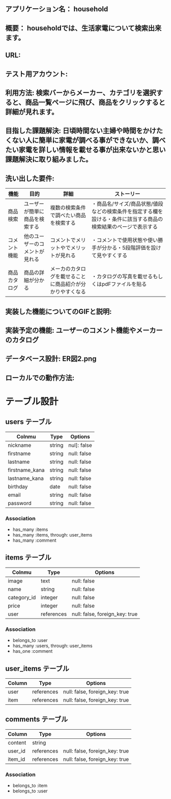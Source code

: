 ## アプリケーション名： household
## 概要： householdでは、生活家電について検索出来ます。
## URL: 
## テスト用アカウント: 
## 利用方法: 検索バーからメーカー、カテゴリを選択すると、商品一覧ページに飛び、商品をクリックすると詳細が見れます。
## 目指した課題解決: 日頃時間ない主婦や時間をかけたくない人に簡単に家電が調べる事ができないか、調べたい家電を詳しい情報を載せる事が出来ないかと思い課題解決に取り組みました。
## 洗い出した要件:
|   機能   |   目的   |    詳細   |   ストーリー  |
|---------|---------|-----------|------------|
|  商品検索 | ユーザーが簡単に商品を検索する | 複数の検索条件で調べたい商品を検索する | ・商品名/サイズ/商品状態/値段などの検索条件を指定する欄を設ける・条件に該当する商品の検索結果のページで表示する |
| コメント機能 | 他のユーザーのコメントが見れる | コメントでメリットやでメリットが見れる | ・コメントで使用状態や使い勝手が分かる・5段階評価を設けて見やすくする |
| 商品カタログ | 商品の詳細が分かる | メーカのカタログを載せることに商品紹介が分かりやすくなる | ・カタログの写真を載せるもしくはpdFファイルを貼る |

## 実装した機能についてのGIFと説明:
## 実装予定の機能: ユーザーのコメント機能やメーカーのカタログ
## データベース設計: ER図2.png
## ローカルでの動作方法:



# テーブル設計

## users テーブル

| Colnmu      | Type   | Options     |
| ----------- |------- | ----------- |
| nickname    | string | nul]: false |
| firstname   | string | null: false |
| lastname    | string | null: false |
| firstname_kana   | string | null: false |
| lastname_kana    | string | null: false |
| birthday       | date | null: false |
| email       | string | null: false |
| password    | string | null: false |

### Association
- has_many :items
- has_many :items, through: user_items
- has_many :comment

## items テーブル

| Colnmu      | Type    | Options     |
| ----------- |-------  | ----------- |
| image       | text    | null: false |
| name        | string  | null: false |
| category_id | integer | null: false |
| price       | integer | null: false |
| user        | references | null: false, foreign_key: true |

### Association
- belongs_to :user
- has_many :users, through: user_items
- has_one :comment

## user_items テーブル

| Column | Type       | Options                        |
| ------ | ---------- | ------------------------------ |
| user   | references | null: false, foreign_key: true |
| item   | references | null: false, foreign_key: true |


## comments テーブル

| Column  | Type    | Options                        |
| ------- | ------- | ------------------------------ |
| content | string  |
| user_id | references | null: false, foreign_key: true |
| item_id | references | null: false, foreign_key: true |

### Association

- belongs_to :item
- belongs_to :user
